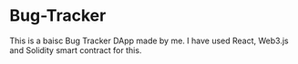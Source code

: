 # Bug-Tracker
This is a baisc Bug Tracker DApp made by me. I have used React, Web3.js and Solidity smart contract for this.
